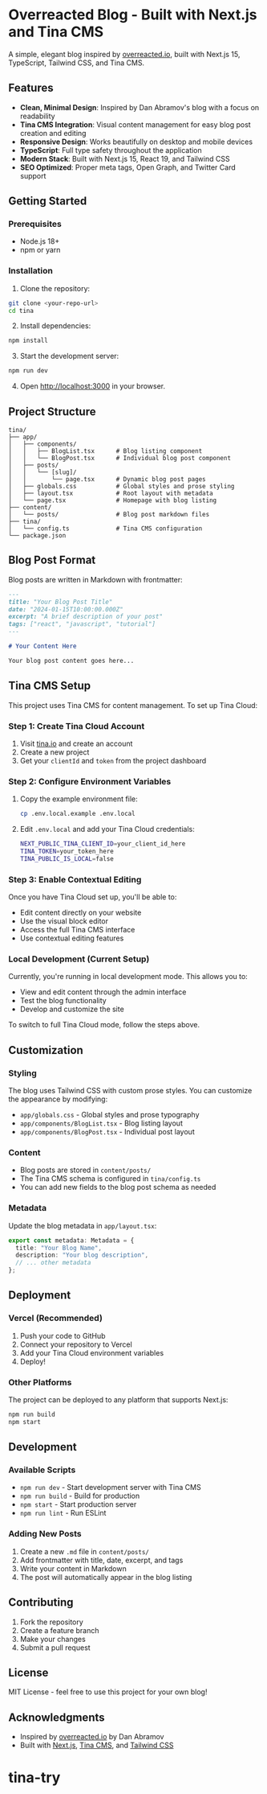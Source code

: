 # Overreacted Blog - Built with Next.js and Tina CMS

A simple, elegant blog inspired by [overreacted.io](https://overreacted.io), built with Next.js 15, TypeScript, Tailwind CSS, and Tina CMS.

## Features

- **Clean, Minimal Design**: Inspired by Dan Abramov's blog with a focus on readability
- **Tina CMS Integration**: Visual content management for easy blog post creation and editing
- **Responsive Design**: Works beautifully on desktop and mobile devices
- **TypeScript**: Full type safety throughout the application
- **Modern Stack**: Built with Next.js 15, React 19, and Tailwind CSS
- **SEO Optimized**: Proper meta tags, Open Graph, and Twitter Card support

## Getting Started

### Prerequisites

- Node.js 18+ 
- npm or yarn

### Installation

1. Clone the repository:
```bash
git clone <your-repo-url>
cd tina
```

2. Install dependencies:
```bash
npm install
```

3. Start the development server:
```bash
npm run dev
```

4. Open [http://localhost:3000](http://localhost:3000) in your browser.

## Project Structure

```
tina/
├── app/
│   ├── components/
│   │   ├── BlogList.tsx      # Blog listing component
│   │   └── BlogPost.tsx      # Individual blog post component
│   ├── posts/
│   │   └── [slug]/
│   │       └── page.tsx      # Dynamic blog post pages
│   ├── globals.css           # Global styles and prose styling
│   ├── layout.tsx            # Root layout with metadata
│   └── page.tsx              # Homepage with blog listing
├── content/
│   └── posts/                # Blog post markdown files
├── tina/
│   └── config.ts             # Tina CMS configuration
└── package.json
```

## Blog Post Format

Blog posts are written in Markdown with frontmatter:

```markdown
---
title: "Your Blog Post Title"
date: "2024-01-15T10:00:00.000Z"
excerpt: "A brief description of your post"
tags: ["react", "javascript", "tutorial"]
---

# Your Content Here

Your blog post content goes here...
```

## Tina CMS Setup

This project uses Tina CMS for content management. To set up Tina Cloud:

### **Step 1: Create Tina Cloud Account**
1. Visit [tina.io](https://tina.io) and create an account
2. Create a new project
3. Get your `clientId` and `token` from the project dashboard

### **Step 2: Configure Environment Variables**
1. Copy the example environment file:
   ```bash
   cp .env.local.example .env.local
   ```
2. Edit `.env.local` and add your Tina Cloud credentials:
   ```bash
   NEXT_PUBLIC_TINA_CLIENT_ID=your_client_id_here
   TINA_TOKEN=your_token_here
   TINA_PUBLIC_IS_LOCAL=false
   ```

### **Step 3: Enable Contextual Editing**
Once you have Tina Cloud set up, you'll be able to:
- Edit content directly on your website
- Use the visual block editor
- Access the full Tina CMS interface
- Use contextual editing features

### **Local Development (Current Setup)**
Currently, you're running in local development mode. This allows you to:
- View and edit content through the admin interface
- Test the blog functionality
- Develop and customize the site

To switch to full Tina Cloud mode, follow the steps above.

## Customization

### Styling

The blog uses Tailwind CSS with custom prose styles. You can customize the appearance by modifying:

- `app/globals.css` - Global styles and prose typography
- `app/components/BlogList.tsx` - Blog listing layout
- `app/components/BlogPost.tsx` - Individual post layout

### Content

- Blog posts are stored in `content/posts/`
- The Tina CMS schema is configured in `tina/config.ts`
- You can add new fields to the blog post schema as needed

### Metadata

Update the blog metadata in `app/layout.tsx`:

```typescript
export const metadata: Metadata = {
  title: "Your Blog Name",
  description: "Your blog description",
  // ... other metadata
};
```

## Deployment

### Vercel (Recommended)

1. Push your code to GitHub
2. Connect your repository to Vercel
3. Add your Tina Cloud environment variables
4. Deploy!

### Other Platforms

The project can be deployed to any platform that supports Next.js:

```bash
npm run build
npm start
```

## Development

### Available Scripts

- `npm run dev` - Start development server with Tina CMS
- `npm run build` - Build for production
- `npm start` - Start production server
- `npm run lint` - Run ESLint

### Adding New Posts

1. Create a new `.md` file in `content/posts/`
2. Add frontmatter with title, date, excerpt, and tags
3. Write your content in Markdown
4. The post will automatically appear in the blog listing

## Contributing

1. Fork the repository
2. Create a feature branch
3. Make your changes
4. Submit a pull request

## License

MIT License - feel free to use this project for your own blog!

## Acknowledgments

- Inspired by [overreacted.io](https://overreacted.io) by Dan Abramov
- Built with [Next.js](https://nextjs.org), [Tina CMS](https://tina.io), and [Tailwind CSS](https://tailwindcss.com)
# tina-try
